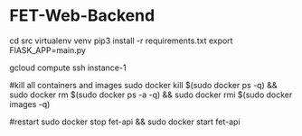 # FET-Web-Backend

cd src
virtualenv venv
pip3 install -r requirements.txt
export FlASK_APP=main.py

gcloud compute ssh instance-1

#kill all containers and images
sudo docker kill $(sudo docker ps -q) && sudo docker rm $(sudo docker ps -a -q) && sudo docker rmi $(sudo docker images -q)

#restart
sudo docker stop fet-api && sudo docker start fet-api
